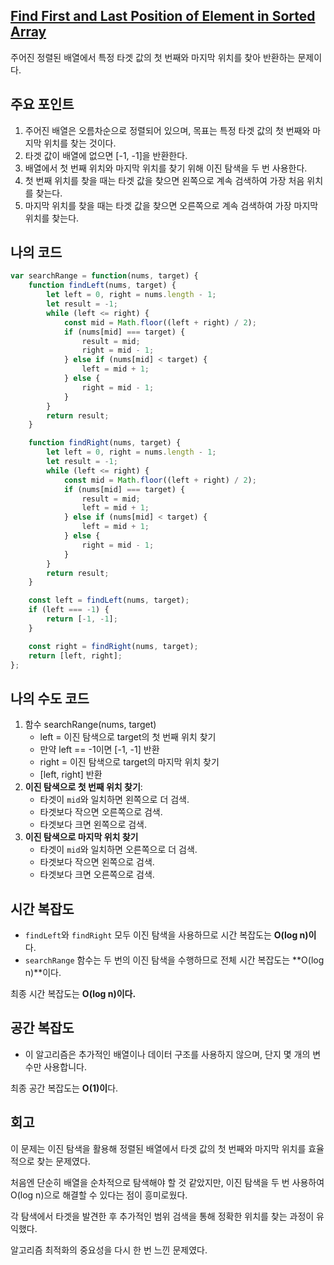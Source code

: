 ## [**Find First and Last Position of Element in Sorted Array**](https://leetcode.com/classic/problems/find-first-and-last-position-of-element-in-sorted-array/description/)

주어진 정렬된 배열에서 특정 타겟 값의 첫 번째와 마지막 위치를 찾아 반환하는 문제이다.

## 주요 포인트

1. 주어진 배열은 오름차순으로 정렬되어 있으며, 목표는 특정 타겟 값의 첫 번째와 마지막 위치를 찾는 것이다.
2. 타겟 값이 배열에 없으면 [-1, -1]을 반환한다.
3. 배열에서 첫 번째 위치와 마지막 위치를 찾기 위해 이진 탐색을 두 번 사용한다.
4. 첫 번째 위치를 찾을 때는 타겟 값을 찾으면 왼쪽으로 계속 검색하여 가장 처음 위치를 찾는다.
5. 마지막 위치를 찾을 때는 타겟 값을 찾으면 오른쪽으로 계속 검색하여 가장 마지막 위치를 찾는다.

## 나의 코드

```jsx
var searchRange = function(nums, target) {
    function findLeft(nums, target) {
        let left = 0, right = nums.length - 1;
        let result = -1;
        while (left <= right) {
            const mid = Math.floor((left + right) / 2);
            if (nums[mid] === target) {
                result = mid;
                right = mid - 1;
            } else if (nums[mid] < target) {
                left = mid + 1;
            } else {
                right = mid - 1;
            }
        }
        return result;
    }

    function findRight(nums, target) {
        let left = 0, right = nums.length - 1;
        let result = -1;
        while (left <= right) {
            const mid = Math.floor((left + right) / 2);
            if (nums[mid] === target) {
                result = mid;
                left = mid + 1;
            } else if (nums[mid] < target) {
                left = mid + 1;
            } else {
                right = mid - 1;
            }
        }
        return result;
    }

    const left = findLeft(nums, target);
    if (left === -1) {
        return [-1, -1];
    }

    const right = findRight(nums, target);
    return [left, right];
};
```

## 나의 수도 코드

1. 함수 searchRange(nums, target)
    - left = 이진 탐색으로 target의 첫 번째 위치 찾기
    - 만약 left == -1이면 [-1, -1] 반환
    - right = 이진 탐색으로 target의 마지막 위치 찾기
    - [left, right] 반환
2. **이진 탐색으로 첫 번째 위치 찾기**:
    - 타겟이 `mid`와 일치하면 왼쪽으로 더 검색.
    - 타겟보다 작으면 오른쪽으로 검색.
    - 타겟보다 크면 왼쪽으로 검색.
3. **이진 탐색으로 마지막 위치 찾기**
    - 타겟이 `mid`와 일치하면 오른쪽으로 더 검색.
    - 타겟보다 작으면 왼쪽으로 검색.
    - 타겟보다 크면 오른쪽으로 검색.

## 시간 복잡도

- `findLeft`와 `findRight` 모두 이진 탐색을 사용하므로 시간 복잡도는 **O(log n)이**다.
- `searchRange` 함수는 두 번의 이진 탐색을 수행하므로 전체 시간 복잡도는 **O(log n)**이다.

최종 시간 복잡도는 **O(log n)이다.**

## 공간 복잡도

- 이 알고리즘은 추가적인 배열이나 데이터 구조를 사용하지 않으며, 단지 몇 개의 변수만 사용합니다.

최종 공간 복잡도는 **O(1)이**다.

## 회고

이 문제는 이진 탐색을 활용해 정렬된 배열에서 타겟 값의 첫 번째와 마지막 위치를 효율적으로 찾는 문제였다.

처음엔 단순히 배열을 순차적으로 탐색해야 할 것 같았지만, 이진 탐색을 두 번 사용하여 O(log n)으로 해결할 수 있다는 점이 흥미로웠다.

각 탐색에서 타겟을 발견한 후 추가적인 범위 검색을 통해 정확한 위치를 찾는 과정이 유익했다.

알고리즘 최적화의 중요성을 다시 한 번 느낀 문제였다.
